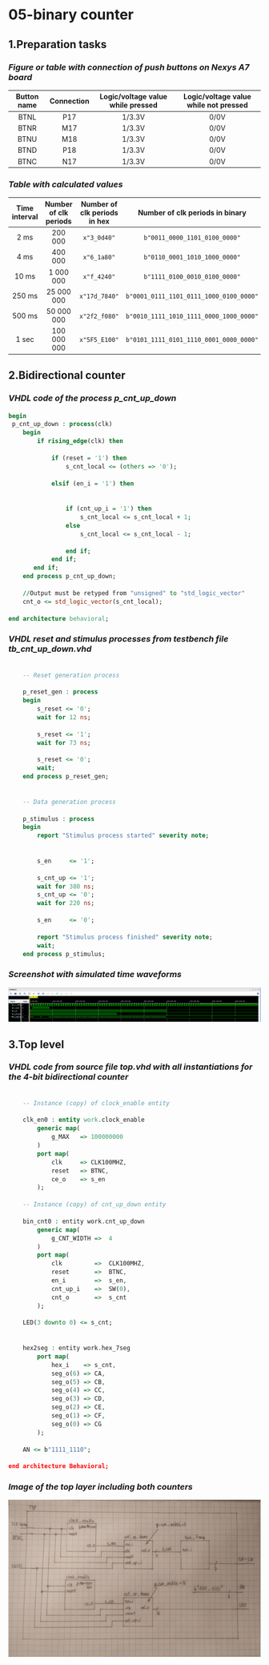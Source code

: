 # **05-binary counter**

## 1.Preparation tasks

### *Figure or table with connection of push buttons on Nexys A7 board*

  | **Button name** | **Connection** | **Logic/voltage value while pressed** | **Logic/voltage value while not pressed** |
   | :-: | :-: | :-: | :-: |
   | BTNL | P17 | 1/3.3V | 0/0V |
   | BTNR | M17 | 1/3.3V | 0/0V |
   | BTNU | M18 | 1/3.3V | 0/0V |
   | BTND | P18 | 1/3.3V | 0/0V |
   | BTNC | N17 | 1/3.3V | 0/0V |
   
### *Table with calculated values*
   
   | **Time interval** | **Number of clk periods** | **Number of clk periods in hex** | **Number of clk periods in binary** |
   | :-: | :-: | :-: | :-: |
   | 2&nbsp;ms | 200 000 | `x"3_0d40"` | `b"0011_0000_1101_0100_0000"` |
   | 4&nbsp;ms | 400 000 | `x"6_1a80"` | `b"0110_0001_1010_1000_0000"` |
   | 10&nbsp;ms | 1 000 000 | `x"f_4240"` | `b"1111_0100_0010_0100_0000"` |
   | 250&nbsp;ms | 25 000 000 | `x"17d_7840"` | `b"0001_0111_1101_0111_1000_0100_0000"` |
   | 500&nbsp;ms | 50 000 000 | `x"2f2_f080"` | `b"0010_1111_1010_1111_0000_1000_0000"` |
   | 1&nbsp;sec | 100 000 000 | `x"5F5_E100"` | `b"0101_1111_0101_1110_0001_0000_0000"` |
   
 
## 2.Bidirectional counter

### *VHDL code of the process p_cnt_up_down*
```vhdl
begin
 p_cnt_up_down : process(clk)
    begin
        if rising_edge(clk) then
        
            if (reset = '1') then               
                s_cnt_local <= (others => '0'); 

            elsif (en_i = '1') then      


                if (cnt_up_i = '1') then
                    s_cnt_local <= s_cnt_local + 1;
                else
                    s_cnt_local <= s_cnt_local - 1;

                end if;
            end if;
       end if;
    end process p_cnt_up_down;
    
    //Output must be retyped from "unsigned" to "std_logic_vector"
    cnt_o <= std_logic_vector(s_cnt_local);

end architecture behavioral;
```
### *VHDL reset and stimulus processes from testbench file tb_cnt_up_down.vhd*

```vhdl
  
    -- Reset generation process
  
    p_reset_gen : process
    begin
        s_reset <= '0';
        wait for 12 ns;
        
        s_reset <= '1';
        wait for 73 ns;

        s_reset <= '0';
        wait;
    end process p_reset_gen;

   
    -- Data generation process
    
    p_stimulus : process
    begin
        report "Stimulus process started" severity note;

      
        s_en     <= '1';
        
        s_cnt_up <= '1';
        wait for 380 ns;
        s_cnt_up <= '0';
        wait for 220 ns;

        s_en     <= '0';

        report "Stimulus process finished" severity note;
        wait;
    end process p_stimulus;
```
### *Screenshot with simulated time waveforms*
![Simulation](Images/waveform.png)

## 3.Top level
### *VHDL code from source file top.vhd with all instantiations for the 4-bit bidirectional counter*
```vhdl

    -- Instance (copy) of clock_enable entity
    
    clk_en0 : entity work.clock_enable
        generic map(
            g_MAX   => 100000000
        )
        port map(
            clk     => CLK100MHZ,
            reset   => BTNC,
            ce_o    => s_en
        );

    -- Instance (copy) of cnt_up_down entity
    
    bin_cnt0 : entity work.cnt_up_down
        generic map(
            g_CNT_WIDTH =>  4
        )
        port map(
            clk         =>  CLK100MHZ,
            reset       =>  BTNC,
            en_i        =>  s_en,
            cnt_up_i    =>  SW(0),
            cnt_o       =>  s_cnt
        );
        
    LED(3 downto 0) <= s_cnt;
    
    
    hex2seg : entity work.hex_7seg
        port map(
            hex_i    => s_cnt,
            seg_o(6) => CA,
            seg_o(5) => CB,
            seg_o(4) => CC,
            seg_o(3) => CD,
            seg_o(2) => CE,
            seg_o(1) => CF,
            seg_o(0) => CG
        ); 
       
    AN <= b"1111_1110";

end architecture Behavioral;       
```
### *Image of the top layer including both counters*
![TopLayer](Images/1.jpg)
